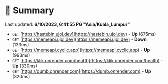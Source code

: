 # 📖 Summary
Last updated: **6/10/2023, 6:41:55 PG "Asia/Kuala_Lumpur"**

- `GET` [https://hastebin.ujol.dev](https://hastebin.ujol.dev) - **Up** (675ms)
- `GET` [https://memeapi.ujol.dev](https://memeapi.ujol.dev) - **Down** (133ms)
- `GET` [https://memeapi.cyclic.app](https://memeapi.cyclic.app) - **Up** (993ms)
- `GET` [https://klik.onrender.com/health](https://klik.onrender.com/health) - **Up** (330ms)
- `GET` [https://dumb.onrender.com](https://dumb.onrender.com) - **Up** (320ms)
